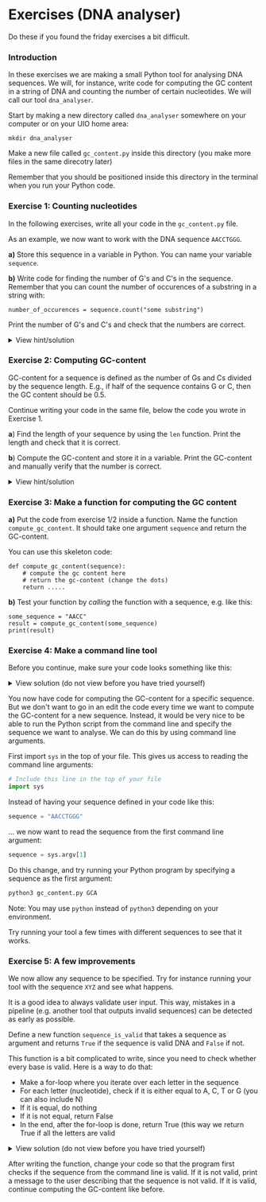 # Exercises (DNA analyser)
Do these if you found the friday exercises a bit difficult.

### Introduction
In these exercises we are making a small Python tool for analysing DNA sequences. We will, for instance, write code for computing the GC content in a string of DNA and counting the number of certain nucleotides. We will call our tool `dna_analyser`.

Start by making a new directory called `dna_analyser` somewhere on your computer or on your UIO home area:

```
mkdir dna_analyser
```

Make a new file called `gc_content.py` inside this directory (you make more files in the same direcotry later)

Remember that you should be positioned inside this directory in the terminal when you run your Python code.


### Exercise 1: Counting nucleotides
In the following exercises, write all your code in the `gc_content.py` file.

As an example, we now want to work with the DNA sequence `AACCTGGG`.

**a)** Store this sequence in a variable in Python. You can name your variable `sequence`.

**b)** Write code for finding the number of G's and C's in the sequence. Remember that you can count the number of occurences of a substring in a string with:

```
number_of_occurences = sequence.count("some substring")
```

Print the number of G's and C's and check that the numbers are correct.



<details>
    <summary>
    View hint/solution
    </summary>

```python
# We create a string containing our sequence and store it in a variable
sequence = "AACCTGGG"
# You can count the number of Gs in a string like this:
n = sequence.count("G")
# The variable n now contains the number
print(n)
n = sequence.count("C")
print(n)
```
</details>


### Exercise 2: Computing GC-content
GC-content for a sequence is defined as the number of Gs and Cs divided by the sequence length. E.g., if half of the sequence contains G or C, then the GC content should be 0.5.

Continue writing your code in the same file, below the code you wrote in Exercise 1.

**a**) Find the length of your sequence by using the `len` function. Print the length and check that it is correct.

**b**) Compute the GC-content and store it in a variable. Print the GC-content and manually verify that the number is correct.

<details>
<summary>View hint/solution</summary>
```python
length_of_sequence = len(sequence)
gc_content = .... write the formula here ....
print("The GC-content is", gc_content)
```
</details>


### Exercise 3: Make a function for computing the GC content
**a)** Put the code from exercise 1/2 inside a function. Name the function `compute_gc_content`. It should take one argument `sequence` and return the GC-content.

You can use this skeleton code:
```
def compute_gc_content(sequence):
    # compute the gc content here
    # return the gc-content (change the dots)
    return ..... 
```

**b)** Test your function by *calling* the function with a sequence, e.g. like this:
```
some_sequence = "AACC"
result = compute_gc_content(some_sequence)
print(result)
```


### Exercise 4: Make a command line tool
Before you continue, make sure your code looks something like this:
<details>
    <summary>View solution (do not view before you have tried yourself)</summary>
    
```python


```
    
</details>


You now have code for computing the GC-content for a specific sequence. But we don't want to go in an edit the code every time we want to compute the GC-content for a new sequence. Instead, it would be very nice to be able to run the Python script from the command line and specify the sequence we want to analyse. We can do this by using command line arguments.

First import `sys` in the top of your file. This gives us access to reading the command line arguments:

```python
# Include this line in the top of your file
import sys
```

Instead of having your sequence defined in your code like this:
```python
sequence = "AACCTGGG"
```
... we now want to read the sequence from the first command line argument:
```python
sequence = sys.argv[1]
```

Do this change, and try running your Python program by specifying a sequence as the first argument:

```python
python3 gc_content.py GCA
```
Note: You may use `python` instead of `python3` depending on your environment.

Try running your tool a few times with different sequences to see that it works.


### Exercise 5: A few improvements
We now allow any sequence to be specified. Try for instance running your tool with the sequence `XYZ` and see what happens.

It is a good idea to always validate user input. This way, mistakes in a pipeline (e.g. another tool that outputs invalid sequences) can be detected as early as possible.

Define a new function `sequence_is_valid` that takes a sequence as argument and returns `True` if the sequence is valid DNA and `False` if not.

This function is a bit complicated to write, since you need to check whether every base is valid. Here is a way to do that:
* Make a for-loop where you iterate over each letter in the sequence
* For each letter (nucleotide), check if it is either equal to A, C, T or G (you can also include N)
* If it is equal, do nothing
* If it is not equal, return False
* In the end, after the for-loop is done, return True (this way we return True if all the letters are valid

 

<details>
    <summary>View solution (do not view before you have tried yourself)</summary>
    
```python
def sequence_is_valid_dna(sequence):
    for base in sequence:
        if base is not "A" and base is not "C" and base is not "G" and base is not "T" and base is not "N":
            return False
            
        return True
```
    
</details>


After writing the function, change your code so that the program first checks if the sequence from the command line is valid. If it is not valid, print a message to the user describing that the sequence is not valid. If it is valid, continue computing the GC-content like before.



